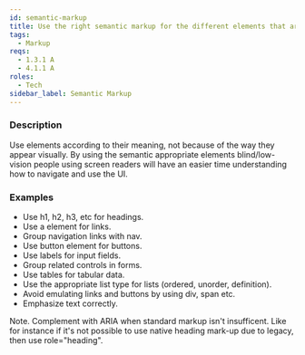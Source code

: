 ```yaml
---
id: semantic-markup
title: Use the right semantic markup for the different elements that are used
tags:
  - Markup
reqs:
  - 1.3.1 A
  - 4.1.1 A
roles:
  - Tech
sidebar_label: Semantic Markup
---
```


### Description

Use elements according to their meaning, not because of the way they appear visually. By using the semantic appropriate elements blind/low-vision people using screen readers will have an easier time understanding how to navigate and use the UI.

### Examples

- Use h1, h2, h3, etc for headings.
- Use a element for links.
- Group navigation links with nav.
- Use button element for buttons.
- Use labels for input fields.
- Group related controls in forms.
- Use tables for tabular data.
- Use the appropriate list type for lists (ordered, unorder, definition).
- Avoid emulating links and buttons by using div, span etc.
- Emphasize text correctly.

Note. Complement with ARIA when standard markup isn't insufficent. Like for instance if it's not possible to use native heading mark-up due to legacy, then use role="heading".
